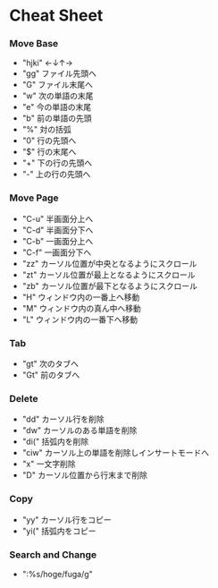 # Cheat Sheet

### Move Base

- "hjki" ←↓↑→
- "gg"   ファイル先頭へ
- "G"    ファイル末尾へ
- "w"    次の単語の末尾
- "e"    今の単語の末尾
- "b"    前の単語の先頭
- "%"    対の括弧
- "0"    行の先頭へ
- "$"    行の末尾へ
- "+"    下の行の先頭へ
- "-"    上の行の先頭へ

### Move Page

- "C-u"  半画面分上へ
- "C-d"  半画面分下へ
- "C-b"  一画面分上へ
- "C-f"  一画面分下へ
- "zz"   カーソル位置が中央となるようにスクロール
- "zt"   カーソル位置が最上となるようにスクロール
- "zb"   カーソル位置が最下となるようにスクロール
- "H"    ウィンドウ内の一番上へ移動
- "M"    ウィンドウ内の真ん中へ移動
- "L"    ウィンドウ内の一番下へ移動

### Tab

- "gt"   次のタブへ
- "Gt"   前のタブへ

### Delete

- "dd"   カーソル行を削除
- "dw"   カーソルのある単語を削除
- "di("  括弧内を削除
- "ciw"  カーソル上の単語を削除しインサートモードへ
- "x"    一文字削除
- "D"    カーソル位置から行末まで削除

### Copy

- "yy"   カーソル行をコピー
- "yi("  括弧内をコピー

### Search and Change

- ":%s/hoge/fuga/g"
